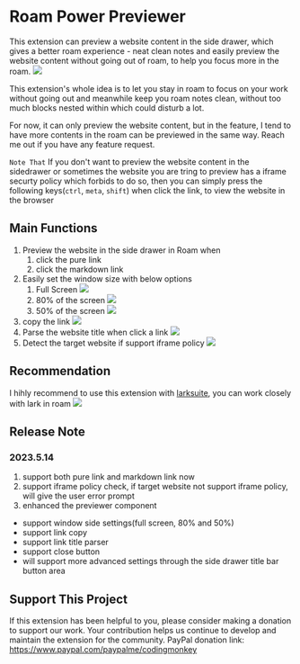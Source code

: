 # Roam Power Previewer

This extension can preview a website content in the side drawer, which gives a better roam experience - neat clean notes and easily preview the website content without going out of roam, to help you focus more in the roam.
![](https://firebasestorage.googleapis.com/v0/b/firescript-577a2.appspot.com/o/imgs%2Fapp%2FExploreSpace%2Fw-DJkvbt5j.15.42.gif?alt=media&token=a5220ed8-78d1-4a67-a9d6-2da620523de2)

This extension's whole idea is to let you stay in roam to focus on your work without going out and meanwhile keep you roam notes clean, without too much blocks nested within which could disturb a lot.

For now, it can only preview the website content, but in the feature, I tend to have more contents in the roam can be previewed in the same way. Reach me out if you have any feature request.

`Note That`
If you don't want to preview the website content in the sidedrawer or sometimes the website you are tring to preview has a iframe securty policy which forbids to do so, then you can simply press the following keys(`ctrl`, `meta`, `shift`) when click the link, to view the website in the browser 

## Main Functions
1. Preview the website in the side drawer in Roam when
   1. click the pure link
   2. click the markdown link
2. Easily set the window size with below options
   1. Full Screen
![](https://firebasestorage.googleapis.com/v0/b/firescript-577a2.appspot.com/o/imgs%2Fapp%2FExploreSpace%2Fubw-IWq6PL.png?alt=media&token=82132469-0a5a-4d5b-a2ba-583464be3d02)
   1. 80% of the screen
![](https://firebasestorage.googleapis.com/v0/b/firescript-577a2.appspot.com/o/imgs%2Fapp%2FExploreSpace%2F0_JjSiQBvx.png?alt=media&token=75668155-bf77-40fd-9f9c-8fcc1432257f)
   2. 50% of the screen
![](https://firebasestorage.googleapis.com/v0/b/firescript-577a2.appspot.com/o/imgs%2Fapp%2FExploreSpace%2F8wQYajVk83.png?alt=media&token=b4f775d0-e52d-4127-a744-4714e5cf095d)
1. copy the link
![](https://firebasestorage.googleapis.com/v0/b/firescript-577a2.appspot.com/o/imgs%2Fapp%2FExploreSpace%2F0_JjSiQBvx.png?alt=media&token=75668155-bf77-40fd-9f9c-8fcc1432257f)
1. Parse the website title when click a link
![](https://firebasestorage.googleapis.com/v0/b/firescript-577a2.appspot.com/o/imgs%2Fapp%2FExploreSpace%2F81LFJ0cVpa.png?alt=media&token=edd54910-f2c8-4761-a1c7-ede19ba3bea8)
1. Detect the target website if support iframe policy
![](https://firebasestorage.googleapis.com/v0/b/firescript-577a2.appspot.com/o/imgs%2Fapp%2FExploreSpace%2FzHh1rGSiCX.png?alt=media&token=5bea502c-a6ba-4ef5-994c-0071c649ee6e)

## Recommendation
I hihly recommend to use this extension with [larksuite](https://www.larksuite.com/en_us/), you can work closely with lark in roam
![](https://firebasestorage.googleapis.com/v0/b/firescript-577a2.appspot.com/o/imgs%2Fapp%2FMichaelSpace%2FjOX6GBxCDs.48.12.gif?alt=media&token=b6fad658-d653-4948-b8a4-3b1e7bed92ac)

## Release Note
### 2023.5.14
1. support both pure link and markdown link now
2. support iframe policy check, if target website not support iframe policy, will give the user error prompt
3. enhanced the previewer component
- support window side settings(full screen, 80% and 50%)
- support link copy
- support link title parser
- support close button
- will support more advanced settings through the side drawer title bar button area

## Support This Project
If this extension has been helpful to you, please consider making a donation to support our work. Your contribution helps us continue to develop and maintain the extension for the community.
PayPal donation link: https://www.paypal.com/paypalme/codingmonkey